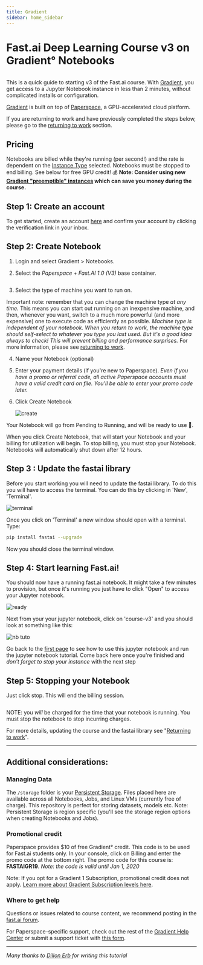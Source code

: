```yaml
---
title: Gradient
sidebar: home_sidebar
---
```


# Fast.ai Deep Learning Course v3 on Gradient° Notebooks

<img alt="" src="/images/gradient/gradientFastAIv3.png" class="screenshot">

This is a quick guide to starting v3 of the Fast.ai course. With [Gradient](https://www.paperspace.com/gradient), you get access to a Jupyter Notebook instance in less than 2 minutes, without complicated installs or configuration.

[Gradient](https://www.paperspace.com/gradient) is built on top of [Paperspace](https://www.paperspace.com/), a GPU-accelerated cloud platform.

If you are returning to work and have previously completed the steps below, please go to the [returning to work](https://course.fast.ai/update_gradient.html) section.

## Pricing

Notebooks are billed while they're running (per second!) and the rate is dependent on the [Instance Type](https://support.paperspace.com/hc/en-us/articles/360007742114-Gradient-Instance-Types) selected. Notebooks must be stopped to end billing. See below for free GPU credit! 💰 **Note: Consider using new [Gradient "preemptible" instances](https://support.paperspace.com/hc/en-us/articles/360015388374-Preemptible-Instances-Overview) which can save you money during the course.**

## Step 1: Create an account

To get started, create an account [here](https://www.paperspace.com/account/signup) and confirm your account by clicking the verification link in your inbox.

## Step 2: Create Notebook

1. Login and select Gradient > Notebooks.

2. Select the _Paperspace + Fast.AI 1.0 (V3)_ base container.

<img alt="" src="/images/gradient/createNotebook.png" class="screenshot">

3. Select the type of machine you want to run on.

Important note: remember that you can change the machine type _at any time._ This means you can start out running on an inexpensive machine, and then, whenever you want, switch to a much more powerful (and more expensive) one to execute code as efficiently as possible. _Machine type is independent of your notebook. When you return to work, the machine type should self-select to whatever you type you last used. But it's a good idea always to check! This will prevent billing and performance surprises._ For more information, please see [returning to work](https://course.fast.ai/update_gradient.html).
<img alt="" src="/images/gradient/chooseMachineType.png" class="screenshot">

4. Name your Notebook (optional)

5. Enter your payment details (if you're new to Paperspace). _Even if you have a promo or referral code, all active Paperspace accounts must have a valid credit card on file. You'll be able to enter your promo code later._

6. Click Create Notebook

   <img alt="create" src="/images/gradient/create.png" class="screenshot">

Your Notebook will go from Pending to Running, and will be ready to use :star2:.

When you click Create Notebook, that will start your Notebook and your billing for utilization will begin. To stop billing, you must stop your Notebook. Notebooks will automatically shut down after 12 hours.

## Step 3 : Update the fastai library

Before you start working you will need to update the fastai library. To do this you will have to access the terminal. You can do this by clicking in 'New', 'Terminal'.

<img alt="terminal" src="/images/terminal.png" class="screenshot">

Once you click on 'Terminal' a new window should open with a terminal. Type:

```bash
pip install fastai --upgrade
```

Now you should close the terminal window.

## Step 4: Start learning Fast.ai!

You should now have a running fast.ai notebook. It might take a few minutes to provision, but once it's running you just have to click "Open" to access your Jupyter notebook.

<img alt="ready" src="/images/gradient/ready.png" class="screenshot">

Next from your your jupyter notebook, click on 'course-v3' and you should look at something like this:

<img alt="nb tuto" src="/images/jupyter.png" class="screenshot">

Go back to the [first page](index.html) to see how to use this jupyter notebook and run the jupyter notebook tutorial. Come back here once you're finished and _don't forget to stop your instance_ with the next step

## Step 5: Stopping your Notebook

Just click stop. This will end the billing session.

<img alt="" src="/images/gradient/stopNotebook.png" class="screenshot">

NOTE: you _will_ be charged for the time that your notebook is running. You must stop the notebook to stop incurring charges.

For more details, updating the course and the fastai library see "[Returning to work](update_salamander.html)".

---

## Additional considerations:

### Managing Data

The `/storage` folder is your [Persistent Storage](https://support.paperspace.com/hc/en-us/articles/360001468133-Persistent-Storage). Files placed here are available across all Notebooks, Jobs, and Linux VMs (currently free of charge). This repository is perfect for storing datasets, models etc. Note: Persistent Storage is region specific (you'll see the storage region options when creating Notebooks and Jobs).

### Promotional credit

Paperspace provides \$10 of free Gradient° credit. This code is to be used for Fast.ai students only. In your console, click on Billing and enter the promo code at the bottom right. The promo code for this course is: **FASTAIGR19**.
_Note: the code is valid until Jan 1, 2020_

Note: If you opt for a Gradient 1 Subscription, promotional credit does not apply. [Learn more about Gradient Subscription levels here](https://support.paperspace.com/hc/en-us/articles/360002068913-Gradient-Subscriptions).

### Where to get help

Questions or issues related to course content, we recommend posting in the [fast.ai forum](http://forums.fast.ai/).

For Paperspace-specific support, check out the rest of the [Gradient Help Center](https://support.paperspace.com/hc/en-us/categories/115000426054-Gradient-) or submit a support ticket with [this form](https://support.paperspace.com/hc/en-us/requests/new).

---

_Many thanks to [Dillon Erb](https://github.com/dte) for writing this tutorial_
